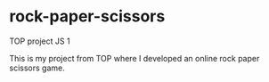 # rock-paper-scissors
TOP project JS 1 

This is my project from TOP where I developed an online rock paper scissors game.
